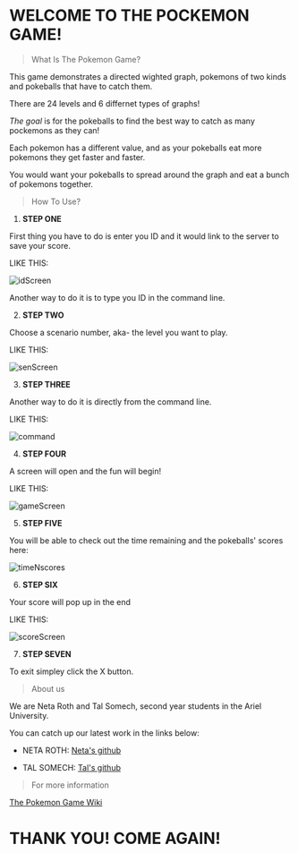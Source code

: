 # WELCOME TO THE POCKEMON GAME!

> What Is The Pokemon Game?

This game demonstrates a directed wighted graph, pokemons of two kinds and pokeballs that have to catch them.

There are 24 levels and 6 differnet types of graphs!

*The goal* is for the pokeballs to find the best way to catch as many pockemons as they can!

Each pokemon has a different value, and as your pokeballs eat more pokemons they get faster and faster.

You would want your pokeballs to spread around the graph and eat a bunch of pokemons together.

> How To Use?

1. **STEP ONE**

First thing you have to do is enter you ID and it would link to the server to save your score.

LIKE THIS:

![idScreen](https://user-images.githubusercontent.com/69470263/102616281-f9863780-413f-11eb-80e4-7a8494408f09.png)

Another way to do it is to type you ID in the command line.


2. **STEP TWO**

Choose a scenario number, aka- the level you want to play.

LIKE THIS:

![senScreen](https://user-images.githubusercontent.com/69470263/102688214-de79fd00-41fd-11eb-8510-7c537eac8d1a.png)

3. **STEP THREE**

Another way to do it is directly from the command line.

LIKE THIS:

![command](https://user-images.githubusercontent.com/69470263/102692690-abdffc80-421d-11eb-9738-817fc6903e22.png)


4. **STEP FOUR**

A screen will open and the fun will begin!

LIKE THIS:

![gameScreen](https://user-images.githubusercontent.com/69470263/102616572-6dc0db00-4140-11eb-9a5f-38290eb7dc0d.png)


5. **STEP FIVE**

You will be able to check out the time remaining and the pokeballs' scores here:

![timeNscores](https://user-images.githubusercontent.com/69470263/102636774-bd61cf80-415d-11eb-8007-caa48d1edc8e.png)


6. **STEP SIX**

Your score will pop up in the end

LIKE THIS:

![scoreScreen](https://user-images.githubusercontent.com/69470263/102692308-2a876a80-421b-11eb-9ada-d28764a49c99.png)

7. **STEP SEVEN**

To exit simpley click the X button.

> About us

We are Neta Roth and Tal Somech, second year students in the Ariel University.

You can catch up our latest work in the links below:

* NETA ROTH:
[Neta's github](https://github.com/neta-r)

* TAL SOMECH:
[Tal's github](https://github.com/TalSomech)

> For more information

[The Pokemon Game Wiki](Home)

# THANK YOU! COME AGAIN!
